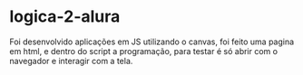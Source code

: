 # logica-2-alura
Foi desenvolvido aplicações em JS utilizando o canvas, foi feito uma pagina em html, e dentro do script a programação, para testar é só abrir com o navegador e interagir com a tela.
